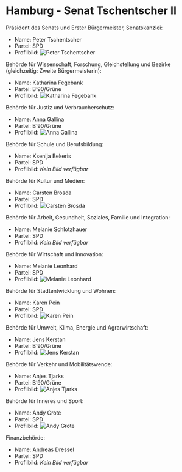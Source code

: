 # Hamburg - Senat Tschentscher II

Präsident des Senats und Erster Bürgermeister, Senatskanzlei:
* Name: Peter Tschentscher
* Partei: SPD
* Profilbild: ![Peter Tschentscher](https://upload.wikimedia.org/wikipedia/commons/thumb/0/05/2019-07-06_BeachVolleyball_Weltmeisterschaft_Hamburg_2019_StP_0538_LR10_by_Stepro.jpg/400px-2019-07-06_BeachVolleyball_Weltmeisterschaft_Hamburg_2019_StP_0538_LR10_by_Stepro.jpg)

Behörde für Wissenschaft, Forschung, Gleichstellung und Bezirke (gleichzeitig: Zweite Bürgermeisterin):
* Name: Katharina Fegebank
* Partei: B’90/Grüne
* Profilbild: ![Katharina Fegebank](https://upload.wikimedia.org/wikipedia/commons/thumb/7/78/Fegebank_19_%28cropped%29.jpeg/400px-Fegebank_19_%28cropped%29.jpeg)

Behörde für Justiz und Verbraucherschutz:
* Name: Anna Gallina
* Partei: B’90/Grüne
* Profilbild: ![Anna Gallina](https://upload.wikimedia.org/wikipedia/commons/thumb/0/0f/Anna_Gallina_2018_by_Jenny_Paul_%28cropped%29.jpg/400px-Anna_Gallina_2018_by_Jenny_Paul_%28cropped%29.jpg)

Behörde für Schule und Berufsbildung:
* Name: Ksenija Bekeris
* Partei: SPD
* Profilbild: *Kein Bild verfügbar*

Behörde für Kultur und Medien:
* Name: Carsten Brosda
* Partei: SPD
* Profilbild: ![Carsten Brosda](https://upload.wikimedia.org/wikipedia/commons/thumb/5/58/Senator_Dr._Carsten_Brosda.jpg/400px-Senator_Dr._Carsten_Brosda.jpg)

Behörde für Arbeit, Gesundheit, Soziales, Familie und Integration:
* Name: Melanie Schlotzhauer
* Partei: SPD
* Profilbild: *Kein Bild verfügbar*

Behörde für Wirtschaft und Innovation:
* Name: Melanie Leonhard
* Partei: SPD
* Profilbild: ![Melanie Leonhard](https://upload.wikimedia.org/wikipedia/commons/thumb/a/ac/2019-04-12_Sitzung_des_Bundesrates_by_Olaf_Kosinsky-0054.jpg/400px-2019-04-12_Sitzung_des_Bundesrates_by_Olaf_Kosinsky-0054.jpg)

Behörde für Stadtentwicklung und Wohnen:
* Name: Karen Pein
* Partei: SPD
* Profilbild: ![Karen Pein](https://upload.wikimedia.org/wikipedia/commons/thumb/d/d2/Karen_Pein.jpg/400px-Karen_Pein.jpg)

Behörde für Umwelt, Klima, Energie und Agrarwirtschaft:
* Name: Jens Kerstan
* Partei: B’90/Grüne
* Profilbild: ![Jens Kerstan](https://upload.wikimedia.org/wikipedia/commons/thumb/a/ab/2018-09-26_Jens_Kerstan_%28WLP_Hamburg%29_by_Sandro_Halank%E2%80%932.jpg/400px-2018-09-26_Jens_Kerstan_%28WLP_Hamburg%29_by_Sandro_Halank%E2%80%932.jpg)

Behörde für Verkehr und Mobilitätswende:
* Name: Anjes Tjarks
* Partei: B’90/Grüne
* Profilbild: ![Anjes Tjarks](https://upload.wikimedia.org/wikipedia/commons/thumb/5/55/2018-09-26_Dr._Anjes_Tjarks_%28WLP_Hamburg%29_by_Sandro_Halank%E2%80%931.jpg/400px-2018-09-26_Dr._Anjes_Tjarks_%28WLP_Hamburg%29_by_Sandro_Halank%E2%80%931.jpg)

Behörde für Inneres und Sport:
* Name: Andy Grote
* Partei: SPD
* Profilbild: ![Andy Grote](https://upload.wikimedia.org/wikipedia/commons/thumb/3/36/2018-09-26_Andy_Grote_%28WLP_Hamburg%29_by_Sandro_Halank%E2%80%932.jpg/400px-2018-09-26_Andy_Grote_%28WLP_Hamburg%29_by_Sandro_Halank%E2%80%932.jpg)

Finanzbehörde:
* Name: Andreas Dressel
* Partei: SPD
* Profilbild: *Kein Bild verfügbar*
